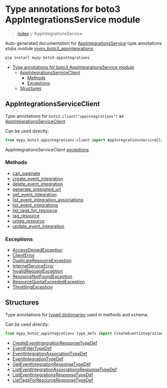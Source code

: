 # Type annotations for boto3 AppIntegrationsService module

> [Index](../index.md) > AppIntegrationsService

Auto-generated documentation for [AppIntegrationsService](https://boto3.amazonaws.com/v1/documentation/api/latest/reference/services/appintegrations.html#AppIntegrationsService)
type annotations stubs module [mypy_boto3_appintegrations](https://pypi.org/project/mypy-boto3-appintegrations/).

```bash
pip install mypy-boto3-appintegrations
```

- [Type annotations for boto3 AppIntegrationsService module](#type-annotations-for-boto3-appintegrationsservice-module)
  - [AppIntegrationsServiceClient](#appintegrationsserviceclient)
    - [Methods](#methods)
    - [Exceptions](#exceptions)
  - [Structures](#structures)

## AppIntegrationsServiceClient

Type annotations for  `boto3.client("appintegrations")` as [AppIntegrationsServiceClient](./client.md)

Can be used directly:

```python
from mypy_boto3_appintegrations.client import AppIntegrationsServiceClient
```


AppIntegrationsServiceClient [exceptions](./client.md#exceptions)



### Methods
- [can_paginate](./client.md#can-paginate)
- [create_event_integration](./client.md#create-event-integration)
- [delete_event_integration](./client.md#delete-event-integration)
- [generate_presigned_url](./client.md#generate-presigned-url)
- [get_event_integration](./client.md#get-event-integration)
- [list_event_integration_associations](./client.md#list-event-integration-associations)
- [list_event_integrations](./client.md#list-event-integrations)
- [list_tags_for_resource](./client.md#list-tags-for-resource)
- [tag_resource](./client.md#tag-resource)
- [untag_resource](./client.md#untag-resource)
- [update_event_integration](./client.md#update-event-integration)




### Exceptions
- [AccessDeniedException](./client.md#accessdeniedexception)
- [ClientError](./client.md#clienterror)
- [DuplicateResourceException](./client.md#duplicateresourceexception)
- [InternalServiceError](./client.md#internalserviceerror)
- [InvalidRequestException](./client.md#invalidrequestexception)
- [ResourceNotFoundException](./client.md#resourcenotfoundexception)
- [ResourceQuotaExceededException](./client.md#resourcequotaexceededexception)
- [ThrottlingException](./client.md#throttlingexception)












## Structures


Type annotations for [typed dictionaries](./type_defs.md) used in methods and schema.

Can be used directly:

```python
from mypy_boto3_appintegrations.type_defs import CreateEventIntegrationResponseTypeDef, ...
```

- [CreateEventIntegrationResponseTypeDef](./type_defs.md#createeventintegrationresponsetypedef)
- [EventFilterTypeDef](./type_defs.md#eventfiltertypedef)
- [EventIntegrationAssociationTypeDef](./type_defs.md#eventintegrationassociationtypedef)
- [EventIntegrationTypeDef](./type_defs.md#eventintegrationtypedef)
- [GetEventIntegrationResponseTypeDef](./type_defs.md#geteventintegrationresponsetypedef)
- [ListEventIntegrationAssociationsResponseTypeDef](./type_defs.md#listeventintegrationassociationsresponsetypedef)
- [ListEventIntegrationsResponseTypeDef](./type_defs.md#listeventintegrationsresponsetypedef)
- [ListTagsForResourceResponseTypeDef](./type_defs.md#listtagsforresourceresponsetypedef)
